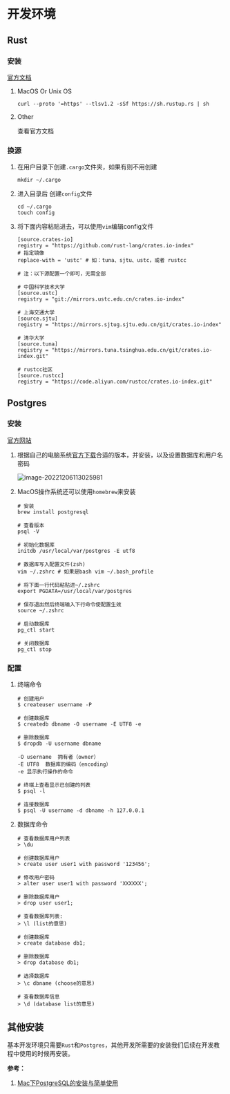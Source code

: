 # 开发环境

## Rust

### 安装

[官方文档](https://www.rust-lang.org/tools/install)

1. MacOS Or Unix OS

   ```shell
   curl --proto '=https' --tlsv1.2 -sSf https://sh.rustup.rs | sh
   ```

2. Other

   查看官方文档

### 换源

1. 在用户目录下创建`.cargo`文件夹，如果有则不用创建

	```shell
	mkdir ~/.cargo	
	```

2. 进入目录后 创建`config`文件

   ```shell
   cd ~/.cargo	
   touch config
   ```

3. 将下面内容粘贴进去，可以使用`vim`编辑config文件

   ```shell
   [source.crates-io]
   registry = "https://github.com/rust-lang/crates.io-index"
   # 指定镜像
   replace-with = 'ustc' # 如：tuna、sjtu、ustc，或者 rustcc
   
   # 注：以下源配置一个即可，无需全部
   
   # 中国科学技术大学
   [source.ustc]
   registry = "git://mirrors.ustc.edu.cn/crates.io-index"
   
   # 上海交通大学
   [source.sjtu]
   registry = "https://mirrors.sjtug.sjtu.edu.cn/git/crates.io-index"
   
   # 清华大学
   [source.tuna]
   registry = "https://mirrors.tuna.tsinghua.edu.cn/git/crates.io-index.git"
   
   # rustcc社区
   [source.rustcc]
   registry = "https://code.aliyun.com/rustcc/crates.io-index.git"
   ```




## Postgres

### 安装

[官方网站](https://www.postgresql.org/)

1. 根据自己的电脑系统[官方下载](https://www.postgresql.org/download/)合适的版本，并安装，以及设置数据库和用户名密码

   ![image-20221206113025981](https://repo-1256831547.cos.ap-shanghai.myqcloud.com/image-20221206113025981.png)

2. MacOS操作系统还可以使用`homebrew`来安装

   ```shell
   # 安装
   brew install postgresql
   
   # 查看版本
   psql -V
   
   # 初始化数据库
   initdb /usr/local/var/postgres -E utf8
   
   # 数据库写入配置文件(zsh)
   vim ~/.zshrc # 如果是bash vim ~/.bash_profile
   
   # 将下面一行代码粘贴进~/.zshrc
   export PGDATA=/usr/local/var/postgres
   
   # 保存退出然后终端输入下行命令使配置生效
   source ~/.zshrc
   
   # 启动数据库
   pg_ctl start
   
   # 关闭数据库
   pg_ctl stop
   ```

### 配置

1. 终端命令

   ```postgresql
   # 创建用户
   $ createuser username -P
   
   # 创建数据库
   $ createdb dbname -O username -E UTF8 -e
   
   # 删除数据库
   $ dropdb -U username dbname
   
   -O username  拥有者（owner）
   -E UTF8  数据库的编码（encoding）
   -e 显示执行操作的命令
   
   # 终端上查看显示已创建的列表
   $ psql -l
   
   # 连接数据库
   $ psql -U username -d dbname -h 127.0.0.1
   ```

2. 数据库命令

   ```postgresql
   # 查看数据库用户列表
   > \du
   
   # 创建数据库用户
   > create user user1 with password '123456';
   
   # 修改用户密码
   > alter user user1 with password 'XXXXXX';
   
   # 删除数据库用户
   > drop user user1;
   
   # 查看数据库列表:
   > \l (list的意思)
   
   # 创建数据库
   > create database db1;
   
   # 删除数据库
   > drop database db1;
   
   # 选择数据库 
   > \c dbname (choose的意思)
   
   # 查看数据库信息
   > \d (database list的意思)
   
   ```



## 其他安装

基本开发环境只需要`Rust`和`Postgres`，其他开发所需要的安装我们后续在开发教程中使用的时候再安装。



**参考：**

1. [Mac下PostgreSQL的安装与简单使用](https://pengshiyu.blog.csdn.net/article/details/113808724?spm=1001.2101.3001.6650.1&utm_medium=distribute.pc_relevant.none-task-blog-2%7Edefault%7EBlogCommendFromBaidu%7ERate-1-113808724-blog-124277853.pc_relevant_vip_default&depth_1-utm_source=distribute.pc_relevant.none-task-blog-2%7Edefault%7EBlogCommendFromBaidu%7ERate-1-113808724-blog-124277853.pc_relevant_vip_default&utm_relevant_index=2)



